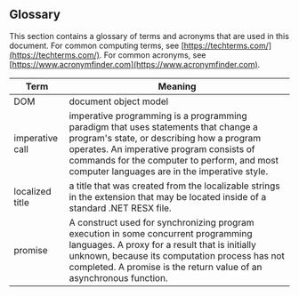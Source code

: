## Glossary

This section contains a glossary of terms and acronyms that are used in this document. For common computing terms, see [https://techterms.com/](https://techterms.com/). For common acronyms, see [https://www.acronymfinder.com](https://www.acronymfinder.com).

| Term                | Meaning               |
| ------------------- | --------------------- |
| DOM                 | document object model |
| imperative call     | imperative programming is a programming paradigm that uses statements that change a program's state, or describing how a program operates. An imperative program consists of commands for the computer to perform, and most computer languages are in the imperative style. |
| localized title     |  a title that was created from the localizable strings in the extension that may be  located inside of a standard .NET RESX file. |
| promise             | A construct used for synchronizing program execution in some concurrent programming languages. A proxy for a result that is initially unknown,  because its  computation process has not  completed. A  promise is the return value of an asynchronous function. |
